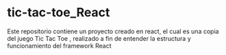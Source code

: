 # tic-tac-toe_React
Este repositorio contiene un proyecto creado en react, el cual es una copia del juego Tic Tac Toe , realizado a fin de entender la estructura y funcionamiento del framework React
